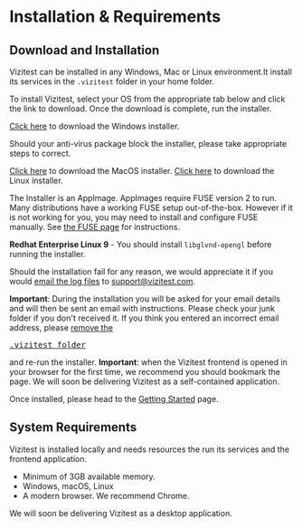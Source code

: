 # Installation &amp; Requirements

## Download and Installation
Vizitest can be installed in any Windows, Mac or Linux environment.It install its services in the ```.vizitest``` folder in your home folder.

To install Vizitest, select your OS from the appropriate tab below and click the link to download. Once the download is complete, run the installer.

<tabs>
<tab title="Windows">
<p><a href="https://mrm.automated-software-testing.com/releases/com/ast/vizitest/beta/installer/vizitest_beta_0.1.0_installer_x64.exe">Click here</a> to download the Windows installer.</p>
<p>Should your anti-virus package block the installer, please take appropriate steps to correct.</p>
</tab>
<tab title="MacOS"><a href="https://mrm.automated-software-testing.com/releases/com/ast/vizitest/beta/installer/vizitest_beta_0.1.0_installer_x64.dmg">Click here</a> to download the MacOS installer.</tab>
<tab title="Linux"><a href="https://mrm.automated-software-testing.com/releases/com/ast/vizitest/beta/installer/vizitest_beta_0.1.0_installer_amd64.AppImage">Click here</a> to download the Linux installer.

The Installer is an AppImage. AppImages require FUSE version 2 to run. Many distributions have a working FUSE setup out-of-the-box. However if it is not working for you, you may need to install and configure FUSE manually. See <a href="https://github.com/AppImage/AppImageKit/wiki/FUSE">the FUSE page</a> for instructions.

**Redhat Enterprise Linux 9** - You should install ```libglvnd-opengl``` before running the installer.
</tab>
</tabs>

Should the installation fail for any reason, we would appreciate it if you would [email the log files](Log-files.md) to [support@vizitest.com](mailto:support@vizitest.com).

<warning>
<strong>Important</strong>: During the installation you will be asked for your email details and will then be sent an email with instructions. Please check your junk folder if you don't received it. If you think you entered an incorrect email address, please <a href="Vizitest-services.md">remove the <pre>.vizitest folder</pre></a> and re-run the installer. 
</warning>

<warning>
<strong>Important</strong>: when the Vizitest frontend is opened in your browser for the first time, we recommend you should bookmark the page. We will soon be delivering Vizitest as a self-contained application.
</warning>

Once installed, please head to the [Getting Started](Overview.md) page.


## System Requirements
Vizitest is installed locally and needs resources the run its services and the frontend application.

- Minimum of 3GB available memory.
- Windows, macOS, Linux
- A modern browser. We recommend Chrome.

We will soon be delivering Vizitest as a desktop application.


